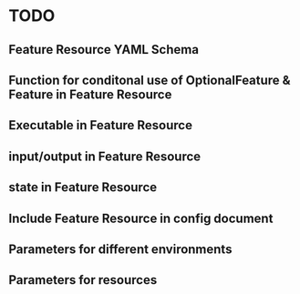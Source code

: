 # TODO

## Feature Resource YAML Schema

## Function for conditonal use of OptionalFeature & Feature in Feature Resource

## Executable in Feature Resource

## input/output in Feature Resource

## state in Feature Resource

## Include Feature Resource in config document

## Parameters for different environments

## Parameters for resources
